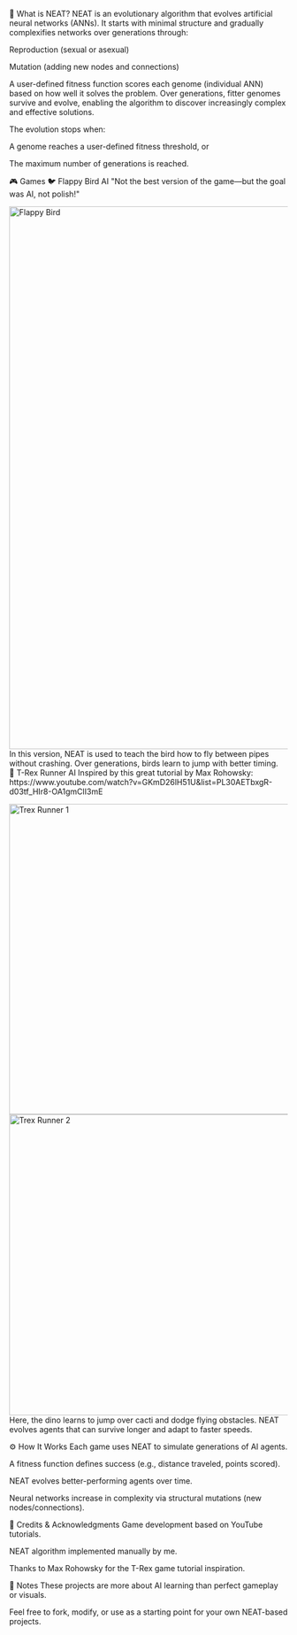 📌 What is NEAT?
NEAT is an evolutionary algorithm that evolves artificial neural networks (ANNs). It starts with minimal structure and gradually complexifies networks over generations through:

Reproduction (sexual or asexual)

Mutation (adding new nodes and connections)

A user-defined fitness function scores each genome (individual ANN) based on how well it solves the problem. Over generations, fitter genomes survive and evolve, enabling the algorithm to discover increasingly complex and effective solutions.

The evolution stops when:

A genome reaches a user-defined fitness threshold, or

The maximum number of generations is reached.

🎮 Games
🐦 Flappy Bird AI
"Not the best version of the game—but the goal was AI, not polish!"

<img width="545" height="981" alt="Flappy Bird" src="https://github.com/user-attachments/assets/fd7469d3-b805-4e7a-81c5-b788498549b2" />
<br>
In this version, NEAT is used to teach the bird how to fly between pipes without crashing. Over generations, birds learn to jump with better timing.
<br>
🦖 T-Rex Runner AI
Inspired by this great tutorial by Max Rohowsky:
<br>
https://www.youtube.com/watch?v=GKmD26lH51U&list=PL30AETbxgR-d03tf_HIr8-OA1gmClI3mE

<img width="1068" height="561" alt="Trex Runner 1" src="https://github.com/user-attachments/assets/0987a01a-5add-4f8c-8d10-e2df2166c6b0" /> <img width="1059" height="544" alt="Trex Runner 2" src="https://github.com/user-attachments/assets/a1178f70-74e2-41c2-a412-4357b8611678" />
Here, the dino learns to jump over cacti and dodge flying obstacles. NEAT evolves agents that can survive longer and adapt to faster speeds.

⚙️ How It Works
Each game uses NEAT to simulate generations of AI agents.

A fitness function defines success (e.g., distance traveled, points scored).

NEAT evolves better-performing agents over time.

Neural networks increase in complexity via structural mutations (new nodes/connections).

📁 Credits & Acknowledgments
Game development based on YouTube tutorials.

NEAT algorithm implemented manually by me.

Thanks to Max Rohowsky for the T-Rex game tutorial inspiration.

🚧 Notes
These projects are more about AI learning than perfect gameplay or visuals.

Feel free to fork, modify, or use as a starting point for your own NEAT-based projects.

